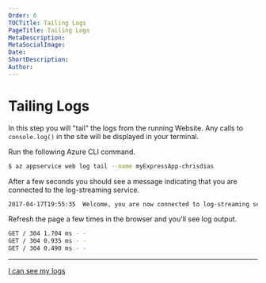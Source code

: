 ```yaml
---
Order: 6
TOCTitle: Tailing Logs
PageTitle: Tailing Logs
MetaDescription: 
MetaSocialImage: 
Date: 
ShortDescription: 
Author: 
---
```


# Tailing Logs

In this step you will "tail" the logs from the running Website. Any calls to `console.log()` in the site will be displayed in your terminal.

Run the following Azure CLI command.

``` bash
$ az appservice web log tail --name myExpressApp-chrisdias
```

After a few seconds you should see a message indicating that you are connected to the log-streaming service.

``` bash
2017-04-17T19:55:35  Welcome, you are now connected to log-streaming service.
```

Refresh the page a few times in the browser and you'll see log output.

``` bash
GET / 304 1.704 ms - -
GET / 304 0.935 ms - -
GET / 304 0.490 ms - -
```

---- 

<a class="tutorial-next-btn" href="/tutorials/nodejs-deployment/publishing-changes">I can see my logs</a>